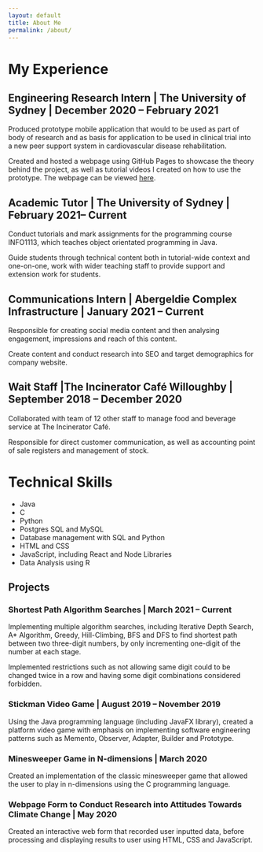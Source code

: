 ```yaml
---
layout: default
title: About Me
permalink: /about/
---
```

# My Experience

## Engineering Research Intern | The University of Sydney | December 2020 – February 2021

Produced prototype mobile application that would to be used as part of body of research and as basis for application to be used in clinical trial into a new peer support system in cardiovascular disease rehabilitation.

Created and hosted a webpage using GitHub Pages to showcase the theory behind the project, as well as tutorial videos I created on how to use the prototype. The webpage can be viewed [here](https://eguardianangel.github.io/).

## Academic Tutor | The University of Sydney | February 2021– Current

Conduct tutorials and mark assignments for the programming course INFO1113, which teaches object orientated programming in Java.

Guide students through technical content both in tutorial-wide context and one-on-one, work with wider teaching staff to provide support and extension work for students.

## Communications Intern | Abergeldie Complex Infrastructure | January 2021 – Current

Responsible for creating social media content and then analysing engagement, impressions and reach of this content.

Create content and conduct research into SEO and target demographics for company website.

## Wait Staff |The Incinerator Café Willoughby | September 2018 – December 2020

Collaborated with team of 12 other staff to manage food and beverage service at The Incinerator Café.

Responsible for direct customer communication, as well as accounting point of sale registers and management of stock.

# Technical Skills

* Java
* C
* Python
* Postgres SQL and MySQL
* Database management with SQL and Python
* HTML and CSS
* JavaScript, including React and Node Libraries
* Data Analysis using R

## Projects

### Shortest Path Algorithm Searches | March 2021 – Current

Implementing multiple algorithm searches, including Iterative Depth Search, A* Algorithm, Greedy, Hill-Climbing, BFS and DFS to find shortest path between two three-digit numbers, by only incrementing one-digit of the number at each stage.

Implemented restrictions such as not allowing same digit could to be changed twice in a row and having some digit combinations considered forbidden.

### Stickman Video Game | August 2019 – November 2019

Using the Java programming language (including JavaFX library), created a platform video game with emphasis on implementing software engineering patterns such as Memento, Observer, Adapter, Builder and Prototype.

### Minesweeper Game in N-dimensions | March 2020

Created an implementation of the classic minesweeper game that allowed the user to play in n-dimensions using the C programming language.

### Webpage Form to Conduct Research into Attitudes Towards Climate Change | May 2020

Created an interactive web form that recorded user inputted data, before processing and displaying results to user using HTML, CSS and JavaScript.
